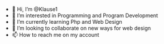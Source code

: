 - 👋 Hi, I’m @Klause1
- 👀 I’m interested in Programming and Program Development
- 🌱 I’m currently learning Php and Web Design
- 💞️ I’m looking to collaborate on new ways for web design
- 📫 How to reach me on my account

<!---
Klause1/Klause1 is a ✨ special ✨ repository because its `README.md` (this file) appears on your GitHub profile.
You can click the Preview link to take a look at your changes.
--->
